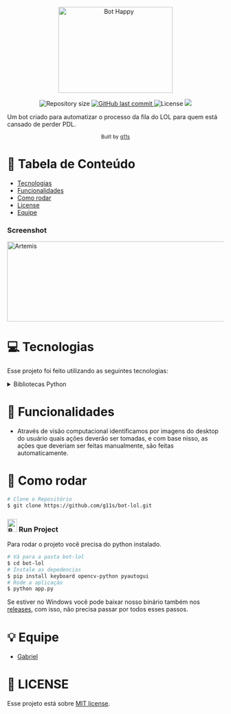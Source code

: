 <p align="center">
   <img src="https://i.pinimg.com/564x/fd/a1/3b/fda13b9d6d88f25a9d968901d319216a.jpg" width=266 height=200 alt="Bot Happy"/>
</p>

<p align="center">	
  
  <img alt="Repository size" src="https://img.shields.io/github/repo-size/g11s/bot-lol?color=16c79a&style=for-the-badge">

  <a href="https://github.com/bkkater/casa-optimize/commits/master">
    <img alt="GitHub last commit" src="https://img.shields.io/github/last-commit/g11s/bot-lol?color=16c79a&style=for-the-badge">
  </a> 
  <img alt="License" src="https://img.shields.io/badge/license-MIT-16c79a?style=for-the-badge">
  
  <a aria-label="Completed" href="https://www.linkedin.com/posts/dev-gabriel-mendes_devs-dev-python-activity-6749594587762892800-XS2g">
    <img src="https://img.shields.io/badge/LinkedIn-0077B5?style=for-the-badge&logo=linkedin&logoColor=white"></img>
  </a>
</p>

Um bot criado para automatizar o processo da fila do LOL para quem está cansado de perder PDL.

<div align="center">
  <sub>Built by
    <a href="https://github.com/g11s">g11s</a>
  </sub>
</div>

# :pushpin: Tabela de Conteúdo

* [Tecnologias](#computer-tecnologias)
* [Funcionalidades](#rocket-funcionalidades)
* [Como rodar](#construction_worker-como-rodar)
* [License](#closed_book-license)
* [Equipe](#bulb-equipe)

### Screenshot
<div style="display: flex; flex-direction: 'row';">
   <img src="https://i.ibb.co/r2yNtyh/Artemis.png" width=846 height=186 alt="Artemis">
</div>


# :computer: Tecnologias
Esse projeto foi feito utilizando as seguintes tecnologias:
<details>
  <summary>Bibliotecas Python</summary>

-   [Keyboard](https://pypi.org/project/keyboard/)
-   [PyAutoGui](https://pypi.org/project/PyAutoGUI/)
-   [Cv2](https://pypi.org/project/opencv-python/)

</details>

# :rocket: Funcionalidades

- Através de visão computacional identificamos por imagens do desktop do usuário quais ações deverão ser tomadas, e com base nisso, as ações que deveriam ser feitas manualmente, são feitas automaticamente.

# :construction_worker: Como rodar
```bash
# Clone o Repositório
$ git clone https://github.com/g11s/bot-lol.git
```

### <img src="https://i.ibb.co/nw5XnXF/bot.png" width=23 height=30 alt="Bot Happy"/> Run  Project
Para rodar o projeto você precisa do python instalado.

```bash
# Vá para a pasta bot-lol
$ cd bot-lol
# Instale as depedencias
$ pip install keyboard opencv-python pyautogui
# Rode a aplicação
$ python app.py
```
Se estiver no Windows você pode baixar nosso binário também nos [releases](https://github.com/g11s/bot-lol/releases), com isso, não precisa passar por todos esses passos.

# :bulb: Equipe
- [Gabriel](https://www.linkedin.com/in/dev-gabriel-mendes/)

# :closed_book: LICENSE

Esse projeto está sobre [MIT license](./LICENSE).

